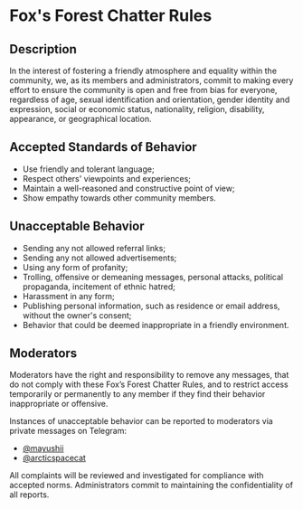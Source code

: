 # Fox's Forest Chatter Rules

## Description

In the interest of fostering a friendly atmosphere and equality within the community, we, as its members and administrators, commit to making every effort to ensure the community is open and free from bias for everyone, regardless of age, sexual identification and orientation, gender identity and expression, social or economic status, nationality, religion, disability, appearance, or geographical location.

## Accepted Standards of Behavior

- Use friendly and tolerant language;
- Respect others' viewpoints and experiences;
- Maintain a well-reasoned and constructive point of view;
- Show empathy towards other community members.

## Unacceptable Behavior
- Sending any not allowed referral links;
- Sending any not allowed advertisements;
- Using any form of profanity;
- Trolling, offensive or demeaning messages, personal attacks, political propaganda, incitement of ethnic hatred;
- Harassment in any form;
- Publishing personal information, such as residence or email address, without the owner's consent;
- Behavior that could be deemed inappropriate in a friendly environment.

## Moderators

Moderators have the right and responsibility to remove any messages, that do not comply with these Fox’s Forest Chatter Rules, and to restrict access temporarily or permanently to any member if they find their behavior inappropriate or offensive.

Instances of unacceptable behavior can be reported to moderators via private messages on Telegram:

- [@mayushii](https://t.me/mayushii)
- [@arcticspacecat](https://t.me/arcticspacecat)

All complaints will be reviewed and investigated for compliance with accepted norms. Administrators commit to maintaining the confidentiality of all reports.
